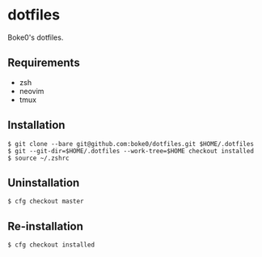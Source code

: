 dotfiles
===

Boke0's dotfiles.

## Requirements

- zsh
- neovim
- tmux

## Installation

```
$ git clone --bare git@github.com:boke0/dotfiles.git $HOME/.dotfiles
$ git --git-dir=$HOME/.dotfiles --work-tree=$HOME checkout installed
$ source ~/.zshrc
```

## Uninstallation 

```
$ cfg checkout master
```


## Re-installation

```
$ cfg checkout installed 
```

